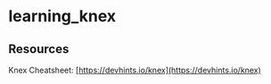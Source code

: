 # learning_knex

## Resources

Knex Cheatsheet: [https://devhints.io/knex](https://devhints.io/knex)
